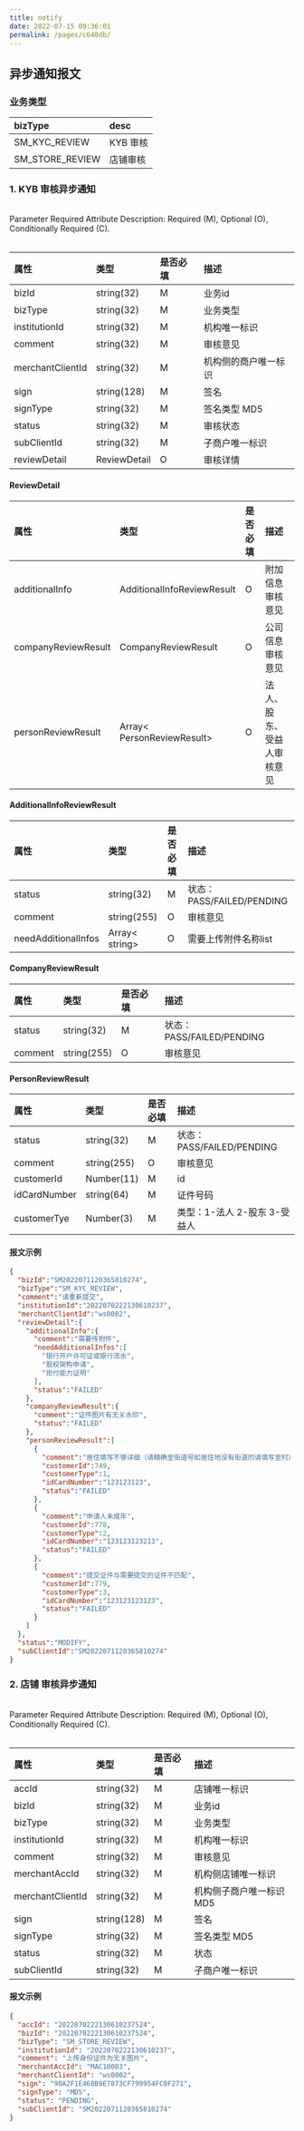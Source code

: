 ```yaml
---
title: notify
date: 2022-07-15 09:36:01
permalink: /pages/c640db/
---
```


## 异步通知报文

### 业务类型

|bizType|desc|
|:----|:----|
|SM_KYC_REVIEW|KYB 审核|
|SM_STORE_REVIEW|店铺审核|



### 1. KYB 审核异步通知


<br/>
<el-tag type="danger" effect="dark">Parameter Required Attribute Description: Required (M), Optional (O), Conditionally Required (C).</el-tag>
<br/>
<br/>


|属性| 类型           | 是否必填 | 描述        |
|:----|:-------------|:-----|:----------|
|bizId| string(32)   | M    | 业务id      |
|bizType| string(32)   | M    | 业务类型      |
|institutionId| string(32)   | M    | 机构唯一标识    |
|comment| string(32)   | M    | 审核意见      |
|merchantClientId| string(32)   | M    | 机构侧的商户唯一标识 |
|sign| string(128)  | M    | 签名        |
|signType| string(32)   | M    | 签名类型 MD5  |
|status| string(32)   | M    | 审核状态      |
|subClientId| string(32)   | M    | 子商户唯一标识   |
|reviewDetail| ReviewDetail | O    | 审核详情      |

#### ReviewDetail
|属性| 类型                         |是否必填| 描述            |
|:----|:---------------------------|:----|:--------------|
|additionalInfo| AdditionalInfoReviewResult | O | 附加信息审核意见      |
|companyReviewResult| CompanyReviewResult        | O | 公司信息审核意见      |
|personReviewResult| Array< PersonReviewResult> | O | 法人、股东、受益人审核意见 |

#### AdditionalInfoReviewResult
| 属性                  | 类型             | 是否必填 | 描述                     |
|:--------------------|:---------------|:-----|:-----------------------|
| status              | string(32)     | M    | 状态：PASS/FAILED/PENDING |
| comment             | string(255)    | O    | 审核意见                   |
| needAdditionalInfos | Array< string> | O    | 需要上传附件名称list           |

#### CompanyReviewResult
| 属性                  | 类型             | 是否必填 | 描述                     |
|:--------------------|:---------------|:-----|:-----------------------|
| status              | string(32)     | M    | 状态：PASS/FAILED/PENDING |
| comment             | string(255)    | O    | 审核意见                   |

#### PersonReviewResult
| 属性           | 类型          | 是否必填 | 描述                     |
|:-------------|:------------|:-----|:-----------------------|
| status       | string(32)  | M    | 状态：PASS/FAILED/PENDING |
| comment      | string(255) | O    | 审核意见                   |
| customerId   | Number(11)  | M    | id                     |
| idCardNumber | string(64)  | M    | 证件号码                   |
| customerTye  | Number(3)   | M    | 类型：1-法人 2-股东 3-受益人     |




#### 报文示例

```json
{
  "bizId":"SM2022071120365810274",
  "bizType":"SM_KYC_REVIEW",
  "comment":"请重新提交",
  "institutionId":"2022070222130610237",
  "merchantClientId":"ws0002",
  "reviewDetail":{
    "additionalInfo":{
      "comment":"需要传附件",
      "needAdditionalInfos":[
        "银行开户许可证或银行流水",
        "股权架构申请",
        "拒付能力证明"
      ],
      "status":"FAILED"
    },
    "companyReviewResult":{
      "comment":"证件图片有无关水印",
      "status":"FAILED"
    },
    "personReviewResult":[
      {
        "comment":"居住填写不够详细（请精确至街道号如居住地没有街道的请填写至村）",
        "customerId":749,
        "customerType":1,
        "idCardNumber":"123123123",
        "status":"FAILED"
      },
      {
        "comment":"申请人未成年",
        "customerId":778,
        "customerType":2,
        "idCardNumber":"123123123213",
        "status":"FAILED"
      },
      {
        "comment":"提交证件与需要提交的证件不匹配",
        "customerId":779,
        "customerType":3,
        "idCardNumber":"123123123123",
        "status":"FAILED"
      }
    ]
  },
  "status":"MODIFY",
  "subClientId":"SM2022071120365810274"
}
```

### 2. 店铺 审核异步通知


<br/>
<el-tag type="danger" effect="dark">Parameter Required Attribute Description: Required (M), Optional (O), Conditionally Required (C).</el-tag>
<br/>
<br/>


|属性|类型|是否必填|描述|
|:----|:----|:----|:----|
|accId|string(32)|M|店铺唯一标识|
|bizId|string(32)|M|业务id|
|bizType|string(32)|M|业务类型|
|institutionId|string(32)|M|机构唯一标识|
|comment|string(32)|M|审核意见|
|merchantAccId|string(32)|M|机构侧店铺唯一标识|
|merchantClientId|string(32)|M|机构侧子商户唯一标识 MD5|
|sign|string(128)|M|签名|
|signType|string(32)|M|签名类型 MD5|
|status|string(32)|M|状态|
|subClientId|string(32)|M|子商户唯一标识|




#### 报文示例

```json
{
  "accId": "2022070222130610237524",
  "bizId": "2022070222130610237524",
  "bizType": "SM_STORE_REVIEW",
  "institutionId": "2022070222130610237",
  "comment": "上传身份证件为无关图片",
  "merchantAccId": "MAC10003",
  "merchantClientId": "ws0002",
  "sign": "90A2F1E468B9E7873CF799954FC0F271",
  "signType": "MD5",
  "status": "PENDING",
  "subClientId": "SM2022071120365810274"
}
```